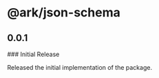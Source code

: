 # @ark/json-schema

## 0.0.1

### Initial Release

Released the initial implementation of the package.
